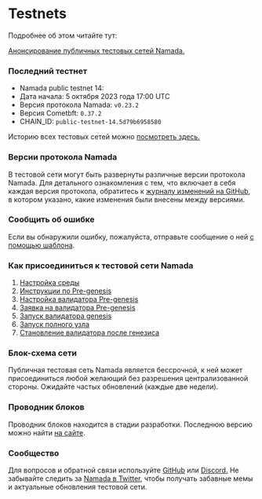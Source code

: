 # Testnets

Подробнее об этом читайте тут:

[Анонсирование публичных тестовых сетей Namada.](https://namada.net/blog/announcing-namada-public-testnets)

### Последний тестнет

* Namada public testnet 14:&#x20;
* Дата начала: 5 октября 2023 года 17:00 UTC&#x20;
* Версия протокола Namada: `v0.23.2`&#x20;
* Версия Cometbft: `0.37.2`&#x20;
* CHAIN\_ID: `public-testnet-14.5d79b6958580`&#x20;

Историю всех тестовых сетей можно [посмотреть здесь.](istoriya-testovykh-setei.md)

### Версии протокола Namada&#x20;

В тестовой сети могут быть развернуты различные версии протокола Namada. Для детального ознакомления с тем, что включает в себя каждая версия протокола, обратитесь к [журналу изменений на GitHub](https://github.com/anoma/namada/tree/main/.changelog), в котором указано, какие изменения были внесены между версиями.

### Сообщить об ошибке&#x20;

Если вы обнаружили ошибку, пожалуйста, отправьте сообщение о ней [с помощью шаблона](https://github.com/anoma/namada/issues/new/choose).

### Как присоединиться к тестовой сети Namada

1. [Настройка среды](nastroika-sredy.md)
2. [Инструкции по Pre-genesis](instrukcii-validatora-pre-genesis.md)
3. [Настройка валидатора Pre-genesis](../../rukovodstvo-dlya-operatorov/validatory-namada/nastroika-validatora-genesis.md)
4. [Заявка на валидатора Pre-genesis](zayavka-na-poluchenie-statusa-validatora-genezisa.md)
5. [Запуск валидатора genesis ](../../rukovodstvo-dlya-operatorov/validatory-namada/zapustite-svoi-uzel-v-kachestve-validatora-genesis.md)
6. [Запуск полного узла ](../../rukovodstvo-dlya-operatorov/zapusk-polnogo-uzla/)
7. [Становление валидатора после генезиса](stat-validatorom-post-genesis.md)

### Блок-схема сети

Публичная тестовая сеть Namada является бессрочной, к ней может присоединиться любой желающий без разрешения централизованной стороны. Ожидайте частых обновлений (каждые две недели).

### Проводник блоков&#x20;

Проводник блоков находится в стадии разработки. Последнюю версию можно найти [на сайте](https://namadaexplorer.com/).

### Сообщество&#x20;

Для вопросов и обратной связи используйте [GitHub](https://github.com/anoma/namada/issues) или [Discord.](https://discord.gg/namada) Не забывайте следить за [Namada в Twitter](https://twitter.com/namada), чтобы получать забавные мемы и актуальные обновления тестовой сети.

